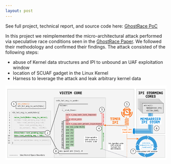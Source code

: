 ```yaml
---
layout: post
---
```


See full project, technical report, and source code here: [GhostRace PoC](https://github.com/ColeStrickler/EECS750-FinalProject) 



In this project we reimplemented the micro-architectural attack performed via speculative race conditions seen in the [GhostRace Paper](https://download.vusec.net/papers/ghostrace_sec24.pdf). We followed their methodology and confirmed their findings. The attack consisted of the following steps:

*   abuse of Kernel data structures and IPI to unbound an UAF exploitation window
*   location of SCUAF gadget in the Linux Kernel
*   Harness to leverage the attack and leak arbitrary kernel data


![voxelworld](/assets/img/ghostrace.png)